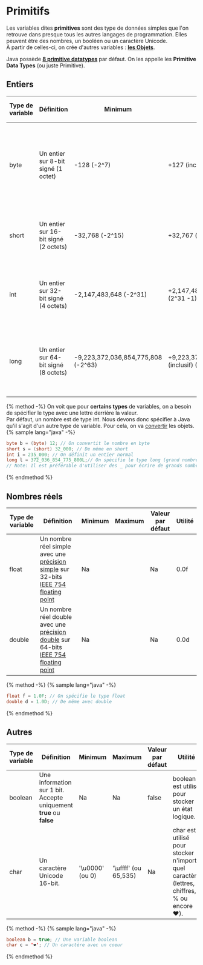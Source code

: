 # Primitifs  
Les variables dites **primitives** sont des type de données simples que l'on retrouve dans presque tous les autres langages de programmation.
Elles peuvent être des nombres, un booléen ou un caractère Unicode.  
À partir de celles-ci, on crée d'autres variables : [**les Objets**](objects.md).

Java possède [**8 primitive datatypes**](https://docs.oracle.com/javase/tutorial/java/nutsandbolts/datatypes.html) par défaut. On les appelle les **Primitive Data Types** (ou juste Primitive).  

## Entiers  

| Type de variable | Définition | Minimum | Maximum | Valeur par défaut | Utilité |
| ---------------- | ----------- | ------- | ------- | ----------------- | ------- |
| byte | Un entier sur 8-bit signé (1 octet)| -128 (-2^7) | +127 (inclusif) (2^7 - 1) | 0 | byte est utilisé pour économiser de l'espace, principalement à la place des entiers, car un octet est quatre fois plus petit qu'un entier. |
| short | Un entier sur 16-bit signé (2 octets) | -32,768 (-2^15) | +32,767 (inclusif) (2^15 -1) | 0 | short est aussi utilisé pour économiser de l'espace. Il est deux fois plus petit qu'un entier. |
| int | Un entier sur 32-bit signé (4 octets)  | -2,147,483,648 (-2^31) | +2,147,483,647 (inclusif) (2^31 -1)  | 0  | int (Integer) est utilisé très généralement pour manipuler des entiers sans se soucier de la mémoire.  |
| long | Un entier sur 64-bit signé (8 octets)  | -9,223,372,036,854,775,808 (-2^63) | +9,223,372,036,854,775,807 (inclusif) (2^63 -1) | 0L  | long a la plus grande plage d'entiers possible. Il est utilisé quand on a besoin d'entiers extrêmement grands. |  

{% method -%}
On voit que pour **certains types** de variables, on a besoin de spécifier le type avec une lettre derrière la valeur.  
Par défaut, un nombre est de type int. Nous devons donc spécifier à Java qu'il s'agit d'un autre type de variable. Pour cela, on va [convertir](cast.md) les objets.
{% sample lang="java" -%}
```java
byte b = (byte) 12; // On convertit le nombre en byte
short s = (short) 32_000; // De même en short
int i = 235_000; // On définit un entier normal
long l = 372_036_854_775_800L;// On spécifie le type long (grand nombre). Sans L, le code ne compilera pas.
// Note: Il est préférable d'utiliser des _ pour écrire de grands nombres.
```
{% endmethod %}

## Nombres réels

| Type de variable | Définition | Minimum | Maximum | Valeur par défaut | Utilité |
| ---------------- | ----------- | ------- | ------- | ----------------- | ------- |
| float | Un nombre réel simple avec une [précision simple](https://en.wikipedia.org/wiki/Single-precision_floating-point_format) sur 32-bits [IEEE 754 floating point](https://en.wikipedia.org/wiki/Single-precision_floating-point_format#IEEE_754_single-precision_binary_floating-point_format:_binary32)| Na | | Na | 0.0f | float est utilisé pour des calculs ne nécessitant pas une très grande précision comme la division. Il permet aussi d'économiser de l'espace comparé à double. |
| double | Un nombre réel double avec une [précision double](https://en.wikipedia.org/wiki/Single-precision_floating-point_format) sur 64-bits [IEEE 754 floating point](https://en.wikipedia.org/wiki/Double-precision_floating-point_format#IEEE_754_double-precision_binary_floating-point_format:_binary64)| Na | | Na | 0.0d | double est utilisé pour des calculs nécessitant une grande précision. Il souvent le choix par defaut. |

{% method -%}
{% sample lang="java" -%}
```java
float f = 1.0F; // On spécifie le type float
double d = 1.0D; // De même avec double
```
{% endmethod %}

## Autres  

| Type de variable | Définition | Minimum | Maximum | Valeur par défaut | Utilité |
| ---------------- | ----------- | ------- | ------- | ----------------- | ------- |
| boolean | Une information sur 1 bit. Accepte uniquement **true** ou **false** | Na | Na | false | boolean est utilisé pour stocker un état logique. |
| char | Un caractère Unicode 16-bit. | '\u0000' (ou 0) | '\uffff' (ou 65,535) | Na | char est utilisé pour stocker n'importe quel caractère (lettres, chiffres, % ou encore ❤). |  

{% method -%}
{% sample lang="java" -%}
```java
boolean b = true; // Une variable boolean
char c = '❤'; // Un caractère avec un coeur
```
{% endmethod %}
